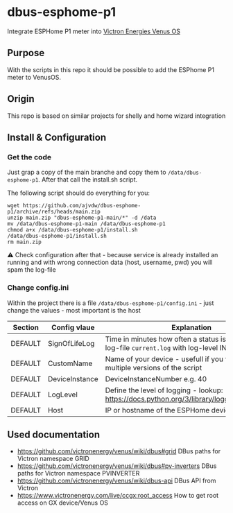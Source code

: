 # dbus-esphome-p1
Integrate ESPHome P1 meter into [Victron Energies Venus OS](https://github.com/victronenergy/venus)

## Purpose
With the scripts in this repo it should be possible to add the ESPhome P1 meter to VenusOS. 

## Origin
This repo is based on similar projects for shelly and home wizard integration

## Install & Configuration
### Get the code
Just grap a copy of the main branche and copy them to `/data/dbus-esphome-p1`.
After that call the install.sh script.

The following script should do everything for you:
```
wget https://github.com/ajvdw/dbus-esphome-p1/archive/refs/heads/main.zip
unzip main.zip "dbus-esphome-p1-main/*" -d /data
mv /data/dbus-esphome-p1-main /data/dbus-esphome-p1
chmod a+x /data/dbus-esphome-p1/install.sh
/data/dbus-esphome-p1/install.sh
rm main.zip
```
⚠️ Check configuration after that - because service is already installed an running and with wrong connection data (host, username, pwd) you will spam the log-file

### Change config.ini
Within the project there is a file `/data/dbus-esphome-p1/config.ini` - just change the values - most important is the host

| Section  | Config vlaue | Explanation |
| ------------- | ------------- | ------------- |
| DEFAULT  | SignOfLifeLog  | Time in minutes how often a status is added to the log-file `current.log` with log-level INFO |
| DEFAULT  | CustomName  | Name of your device - usefull if you want to run multiple versions of the script |
| DEFAULT  | DeviceInstance  | DeviceInstanceNumber e.g. 40 |
| DEFAULT  | LogLevel  | Define the level of logging - lookup: https://docs.python.org/3/library/logging.html#levels |
| DEFAULT  | Host | IP or hostname of the ESPHome device |

## Used documentation
- https://github.com/victronenergy/venus/wiki/dbus#grid   DBus paths for Victron namespace GRID
- https://github.com/victronenergy/venus/wiki/dbus#pv-inverters   DBus paths for Victron namespace PVINVERTER
- https://github.com/victronenergy/venus/wiki/dbus-api   DBus API from Victron
- https://www.victronenergy.com/live/ccgx:root_access   How to get root access on GX device/Venus OS
